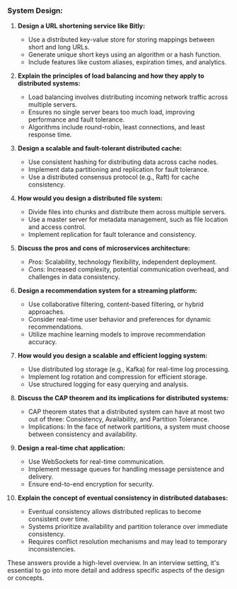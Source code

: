 ### System Design:

1. **Design a URL shortening service like Bitly:**
   - Use a distributed key-value store for storing mappings between short and long URLs.
   - Generate unique short keys using an algorithm or a hash function.
   - Include features like custom aliases, expiration times, and analytics.

2. **Explain the principles of load balancing and how they apply to distributed systems:**
   - Load balancing involves distributing incoming network traffic across multiple servers.
   - Ensures no single server bears too much load, improving performance and fault tolerance.
   - Algorithms include round-robin, least connections, and least response time.

3. **Design a scalable and fault-tolerant distributed cache:**
   - Use consistent hashing for distributing data across cache nodes.
   - Implement data partitioning and replication for fault tolerance.
   - Use a distributed consensus protocol (e.g., Raft) for cache consistency.

4. **How would you design a distributed file system:**
   - Divide files into chunks and distribute them across multiple servers.
   - Use a master server for metadata management, such as file location and access control.
   - Implement replication for fault tolerance and consistency.

5. **Discuss the pros and cons of microservices architecture:**
   - *Pros:* Scalability, technology flexibility, independent deployment.
   - *Cons:* Increased complexity, potential communication overhead, and challenges in data consistency.

6. **Design a recommendation system for a streaming platform:**
   - Use collaborative filtering, content-based filtering, or hybrid approaches.
   - Consider real-time user behavior and preferences for dynamic recommendations.
   - Utilize machine learning models to improve recommendation accuracy.

7. **How would you design a scalable and efficient logging system:**
   - Use distributed log storage (e.g., Kafka) for real-time log processing.
   - Implement log rotation and compression for efficient storage.
   - Use structured logging for easy querying and analysis.

8. **Discuss the CAP theorem and its implications for distributed systems:**
   - CAP theorem states that a distributed system can have at most two out of three: Consistency, Availability, and Partition Tolerance.
   - Implications: In the face of network partitions, a system must choose between consistency and availability.

9. **Design a real-time chat application:**
   - Use WebSockets for real-time communication.
   - Implement message queues for handling message persistence and delivery.
   - Ensure end-to-end encryption for security.

10. **Explain the concept of eventual consistency in distributed databases:**
    - Eventual consistency allows distributed replicas to become consistent over time.
    - Systems prioritize availability and partition tolerance over immediate consistency.
    - Requires conflict resolution mechanisms and may lead to temporary inconsistencies.

These answers provide a high-level overview. In an interview setting, it's essential to go into more detail and address specific aspects of the design or concepts.